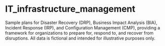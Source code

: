 # IT_infrastructure_management
Sample plans for Disaster Recovery (DRP), Business Impact Analysis (BIA), Incident Response (IRP), and Configuration Management (CMP), providing a framework for organizations to prepare for, respond to, and recover from disruptions. All data is fictional and intended for illustrative purposes only. 
